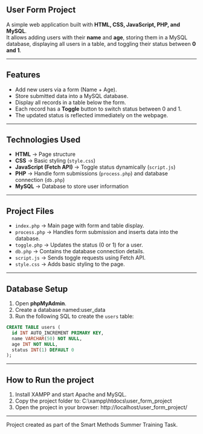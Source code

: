 ## User Form Project
A simple web application built with **HTML, CSS, JavaScript, PHP, and MySQL**.  
It allows adding users with their **name** and **age**, storing them in a MySQL database, displaying all users in a table, and toggling their status between **0 and 1**.

---

## Features
- Add new users via a form (Name + Age).  
- Store submitted data into a MySQL database.  
- Display all records in a table below the form.  
- Each record has a **Toggle** button to switch status between 0 and 1.  
- The updated status is reflected immediately on the webpage.

---

## Technologies Used
- **HTML** → Page structure  
- **CSS** → Basic styling (`style.css`)  
- **JavaScript (Fetch API)** → Toggle status dynamically (`script.js`)  
- **PHP** → Handle form submissions (`process.php`) and database connection (`db.php`)  
- **MySQL** → Database to store user information

---

## Project Files
- `index.php` → Main page with form and table display.  
- `process.php` → Handles form submission and inserts data into the database.  
- `toggle.php` → Updates the status (0 or 1) for a user.  
- `db.php` → Contains the database connection details.  
- `script.js` → Sends toggle requests using Fetch API.  
- `style.css` → Adds basic styling to the page.

---

## Database Setup
1. Open **phpMyAdmin**.
2. Create a database named:user_data
3. Run the following SQL to create the `users` table:
```sql
CREATE TABLE users (
  id INT AUTO_INCREMENT PRIMARY KEY,
  name VARCHAR(50) NOT NULL,
  age INT NOT NULL,
  status INT(1) DEFAULT 0
);
```

---

## How to Run the project
1. Install XAMPP and start Apache and MySQL.
2. Copy the project folder to:
C:\xampp\htdocs\user_form_project
3. Open the project in your browser:
http://localhost/user_form_project/

---

Project created as part of the Smart Methods Summer Training Task.
